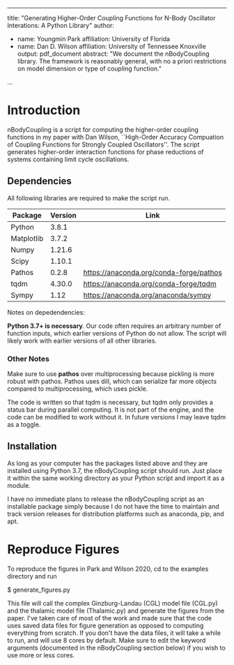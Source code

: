 
---
title: "Generating Higher-Order Coupling Functions for N-Body Oscillator Interations: A Python Library"
author:
- name: Youngmin Park
  affiliation: University of Florida
- name: Dan D. Wilson
  affiliation: University of Tennessee Knoxville
output:
  pdf_document
abstract: "We document the nBodyCoupling library. The framework is reasonably general, with no a priori restrictions on model dimension or type of coupling function."

...



# Introduction

nBodyCoupling is a script for computing the higher-order coupling functions in my paper with Dan Wilson, ``High-Order Accuracy Compuation of Coupling Functions for Strongly Coupled Oscillators''. The script generates higher-order interaction functions for phase reductions of systems containing limit cycle oscillations.

## Dependencies

All following libraries are required to make the script run.

| Package	| Version	| Link		| 
| -----------	| -----------	| -----------	|
| Python	| 3.8.1		|
| Matplotlib	| 3.7.2		|		|
| Numpy		| 1.21.6	|		|
| Scipy		| 1.10.1	|		|
| Pathos	| 0.2.8		| https://anaconda.org/conda-forge/pathos |
| tqdm		| 4.30.0	| https://anaconda.org/conda-forge/tqdm |
| Sympy		| 1.12		| https://anaconda.org/anaconda/sympy |

Notes on depedendencies:

**Python 3.7+ is necessary**. Our code often requires an arbitrary number of function inputs, which earlier versions of Python do not allow. The script will likely work with earlier versions of all other libraries.

### Other Notes

Make sure to use **pathos** over multiprocessing because pickling is more robust with pathos. Pathos uses dill, which can serialize far more objects compared to multiprocessing, which uses pickle.

The code is written so that tqdm is necessary, but tqdm only provides a status bar during parallel computing. It is not part of the engine, and the code can be modified to work without it. In future versions I may leave tqdm as a toggle.

## Installation

As long as your computer has the packages listed above and they are installed using Python 3.7, the nBodyCoupling script should run. Just place it within the same working directory as your Python script and import it as a module.

I have no immediate plans to release the nBodyCoupling script as an installable package simply because I do not have the time to maintain and track version releases for distribution platforms such as anaconda, pip, and apt.

# Reproduce Figures

To reproduce the figures in Park and Wilson 2020, cd to the examples directory and run

   $ generate_figures.py

This file will call the complex Ginzburg-Landau (CGL) model file (CGL.py) and the thalamic model file (Thalamic.py) and generate the figures from the paper. I've taken care of most of the work and made sure that the code uses saved data files for figure generation as opposed to computing everything from scratch. If you don't have the data files, it will take a while to run, and will use 8 cores by default. Make sure to edit the keyword arguments (documented in the nBodyCoupling section below) if you wish to use more or less cores.
